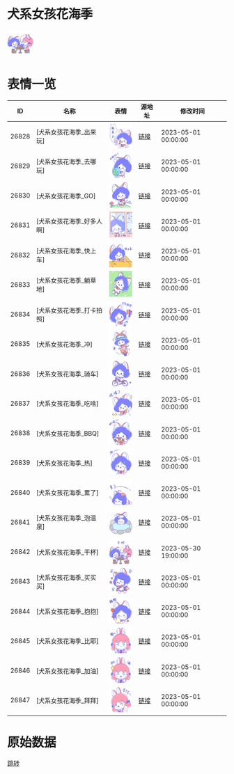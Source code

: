 # 犬系女孩花海季

<img src="./cover.png" height="60" alt="cover" />

# 表情一览

|ID|名称|表情|源地址|修改时间|
|----|----|----|----|----|
|26828|[犬系女孩花海季_出来玩]|<img src="./pic/026828_%5B犬系女孩花海季_出来玩%5D.png" height="60" alt="出来玩"/>|[链接](https://i0.hdslb.com/bfs/garb/6525e88954be9ebcc31c3ec02dfecbb35a972db2.png)|2023-05-01 00:00:00|
|26829|[犬系女孩花海季_去哪玩]|<img src="./pic/026829_%5B犬系女孩花海季_去哪玩%5D.png" height="60" alt="去哪玩"/>|[链接](https://i0.hdslb.com/bfs/garb/989e3e73da4310dda90bd4fdb8331f8439641155.png)|2023-05-01 00:00:00|
|26830|[犬系女孩花海季_GO]|<img src="./pic/026830_%5B犬系女孩花海季_GO%5D.png" height="60" alt="GO"/>|[链接](https://i0.hdslb.com/bfs/garb/6f3e8d0479e1bc0a0c02acd25a3ff4dab0a4b530.png)|2023-05-01 00:00:00|
|26831|[犬系女孩花海季_好多人啊]|<img src="./pic/026831_%5B犬系女孩花海季_好多人啊%5D.png" height="60" alt="好多人啊"/>|[链接](https://i0.hdslb.com/bfs/garb/8a782c4e05e56e72f2ecd939f1e2656d0cf1a61b.png)|2023-05-01 00:00:00|
|26832|[犬系女孩花海季_快上车]|<img src="./pic/026832_%5B犬系女孩花海季_快上车%5D.png" height="60" alt="快上车"/>|[链接](https://i0.hdslb.com/bfs/garb/7a7e7068f90af3d0f81cd2cf304b35e86182395f.png)|2023-05-01 00:00:00|
|26833|[犬系女孩花海季_躺草地]|<img src="./pic/026833_%5B犬系女孩花海季_躺草地%5D.png" height="60" alt="躺草地"/>|[链接](https://i0.hdslb.com/bfs/garb/c2f583e8e14c7f62ef45b688e23be60bc58e748c.png)|2023-05-01 00:00:00|
|26834|[犬系女孩花海季_打卡拍照]|<img src="./pic/026834_%5B犬系女孩花海季_打卡拍照%5D.png" height="60" alt="打卡拍照"/>|[链接](https://i0.hdslb.com/bfs/garb/847ecbc5e8cd66c85983faf1d9a9ad4db06854ad.png)|2023-05-01 00:00:00|
|26835|[犬系女孩花海季_冲]|<img src="./pic/026835_%5B犬系女孩花海季_冲%5D.png" height="60" alt="冲"/>|[链接](https://i0.hdslb.com/bfs/garb/a39fcce7b29bda9a4199b63069709901c4621855.png)|2023-05-01 00:00:00|
|26836|[犬系女孩花海季_骑车]|<img src="./pic/026836_%5B犬系女孩花海季_骑车%5D.png" height="60" alt="骑车"/>|[链接](https://i0.hdslb.com/bfs/garb/83b5a20db0ad35b4d3efcd8bac1dd1c5922d58bb.png)|2023-05-01 00:00:00|
|26837|[犬系女孩花海季_吃啥]|<img src="./pic/026837_%5B犬系女孩花海季_吃啥%5D.png" height="60" alt="吃啥"/>|[链接](https://i0.hdslb.com/bfs/garb/85291ea3a85a9322bf1f39037a79a511877cfcec.png)|2023-05-01 00:00:00|
|26838|[犬系女孩花海季_BBQ]|<img src="./pic/026838_%5B犬系女孩花海季_BBQ%5D.png" height="60" alt="BBQ"/>|[链接](https://i0.hdslb.com/bfs/garb/eb048520eb541a56921599aaa2a59c8e8617cc0e.png)|2023-05-01 00:00:00|
|26839|[犬系女孩花海季_热]|<img src="./pic/026839_%5B犬系女孩花海季_热%5D.png" height="60" alt="热"/>|[链接](https://i0.hdslb.com/bfs/garb/502d0c6ce57ead616bf1d2c48dcc593cfafcf71e.png)|2023-05-01 00:00:00|
|26840|[犬系女孩花海季_累了]|<img src="./pic/026840_%5B犬系女孩花海季_累了%5D.png" height="60" alt="累了"/>|[链接](https://i0.hdslb.com/bfs/garb/fe33f2841ec8a876d420ddef98c7d71cfb0d255a.png)|2023-05-01 00:00:00|
|26841|[犬系女孩花海季_泡温泉]|<img src="./pic/026841_%5B犬系女孩花海季_泡温泉%5D.png" height="60" alt="泡温泉"/>|[链接](https://i0.hdslb.com/bfs/garb/b2eeb27601786e09689ef203888592e04c893045.png)|2023-05-01 00:00:00|
|26842|[犬系女孩花海季_干杯]|<img src="./pic/026842_%5B犬系女孩花海季_干杯%5D.png" height="60" alt="干杯"/>|[链接](https://i0.hdslb.com/bfs/garb/73ca70588d3b472bbcda2d3ad2b99a33aee01858.png)|2023-05-30 19:00:00|
|26843|[犬系女孩花海季_买买买]|<img src="./pic/026843_%5B犬系女孩花海季_买买买%5D.png" height="60" alt="买买买"/>|[链接](https://i0.hdslb.com/bfs/garb/4432d3df11631f4db4c7f5de94163d7c3e1f4f08.png)|2023-05-01 00:00:00|
|26844|[犬系女孩花海季_抱抱]|<img src="./pic/026844_%5B犬系女孩花海季_抱抱%5D.png" height="60" alt="抱抱"/>|[链接](https://i0.hdslb.com/bfs/garb/5927a4ccde1573c2630b47cd88d6c40ad2f320c7.png)|2023-05-01 00:00:00|
|26845|[犬系女孩花海季_比耶]|<img src="./pic/026845_%5B犬系女孩花海季_比耶%5D.png" height="60" alt="比耶"/>|[链接](https://i0.hdslb.com/bfs/garb/f514e7ddb3e0bd5a552e17d2a2377c106871ae8c.png)|2023-05-01 00:00:00|
|26846|[犬系女孩花海季_加油]|<img src="./pic/026846_%5B犬系女孩花海季_加油%5D.png" height="60" alt="加油"/>|[链接](https://i0.hdslb.com/bfs/garb/bb2173d1e0fc1ee0ea4cd6a81b64b1fcf9c986ab.png)|2023-05-01 00:00:00|
|26847|[犬系女孩花海季_拜拜]|<img src="./pic/026847_%5B犬系女孩花海季_拜拜%5D.png" height="60" alt="拜拜"/>|[链接](https://i0.hdslb.com/bfs/garb/4bc04ad05ad096269e5d33c0bec5b396f7af48c2.png)|2023-05-01 00:00:00|

# 原始数据

[跳转](./raw.json)

